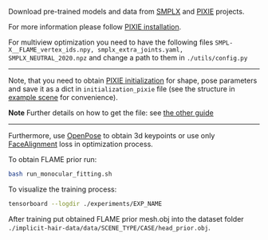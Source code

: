 Download pre-trained models and data from [SMPLX](https://smpl-x.is.tue.mpg.de/)  and [PIXIE](https://pixie.is.tue.mpg.de/) projects.

For more information please follow [PIXIE installation](https://github.com/yfeng95/PIXIE/blob/master/Doc/docs/getting_started.md).

For multiview optimization you need to have the following files ```SMPL-X__FLAME_vertex_ids.npy, smplx_extra_joints.yaml, SMPLX_NEUTRAL_2020.npz``` and change a path to them in ```./utils/config.py```

---

Note, that you need to obtain  [PIXIE initialization](https://github.com/yfeng95/PIXIE) for shape, pose parameters and save it as a dict in ```initialization_pixie``` file (see the structure in [example scene](../../example) for convenience). 

**Note**
Further details on how to get the file: see [the other guide](/howto/custom_data.md#32-pixie-initialization_pixie)  

---

Furthermore, use [OpenPose](https://github.com/CMU-Perceptual-Computing-Lab/openpose) to obtain 3d keypoints or use only [FaceAlignment](https://github.com/1adrianb/face-alignment) loss in optimization process.


To obtain FLAME prior run:

```bash
bash run_monocular_fitting.sh
```
To visualize the training process:

```bash
tensorboard --logdir ./experiments/EXP_NAME
```

After training put obtained FLAME prior mesh.obj into the dataset folder ```./implicit-hair-data/data/SCENE_TYPE/CASE/head_prior.obj```.